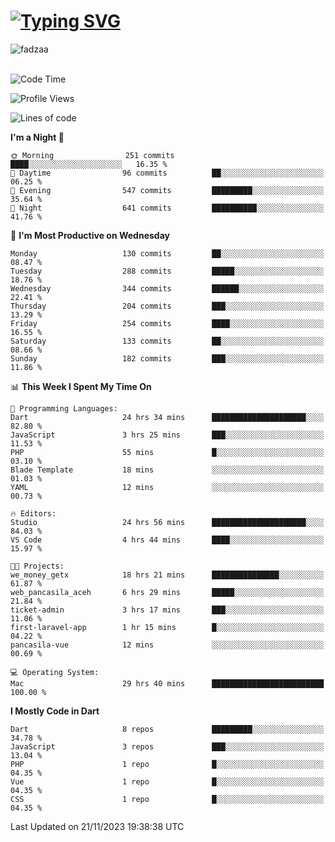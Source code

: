
<h1 align="left"><a href="https://git.io/typing-svg"><img src="https://readme-typing-svg.demolab.com?font=Fira+Code&pause=1000&color=F7F7F7&random=false&width=600&lines=Hi+%F0%9F%91%8B%2C+I'm+Fattah+Anggit+Al+Dzakwan;Junior+Software+Developer+from+SMK+Raden+Umar+Said" alt="Typing SVG" /></a></h1>


<div align="left" display="flex"> 
  <img src="https://komarev.com/ghpvc/?username=fadzaa&label=Profile%20views&color=0e75b6&style=flat" alt="fadzaa" /> 
</div>

<br/>

<!--START_SECTION:waka-->
![Code Time](http://img.shields.io/badge/Code%20Time-100%20hrs%2016%20mins-blue)

![Profile Views](http://img.shields.io/badge/Profile%20Views-237-blue)

![Lines of code](https://img.shields.io/badge/From%20Hello%20World%20I%27ve%20Written-288.6%20thousand%20lines%20of%20code-blue)

**I'm a Night 🦉** 

```text
🌞 Morning                251 commits         ████░░░░░░░░░░░░░░░░░░░░░   16.35 % 
🌆 Daytime                96 commits          ██░░░░░░░░░░░░░░░░░░░░░░░   06.25 % 
🌃 Evening                547 commits         █████████░░░░░░░░░░░░░░░░   35.64 % 
🌙 Night                  641 commits         ██████████░░░░░░░░░░░░░░░   41.76 % 
```
📅 **I'm Most Productive on Wednesday** 

```text
Monday                   130 commits         ██░░░░░░░░░░░░░░░░░░░░░░░   08.47 % 
Tuesday                  288 commits         █████░░░░░░░░░░░░░░░░░░░░   18.76 % 
Wednesday                344 commits         ██████░░░░░░░░░░░░░░░░░░░   22.41 % 
Thursday                 204 commits         ███░░░░░░░░░░░░░░░░░░░░░░   13.29 % 
Friday                   254 commits         ████░░░░░░░░░░░░░░░░░░░░░   16.55 % 
Saturday                 133 commits         ██░░░░░░░░░░░░░░░░░░░░░░░   08.66 % 
Sunday                   182 commits         ███░░░░░░░░░░░░░░░░░░░░░░   11.86 % 
```


📊 **This Week I Spent My Time On** 

```text
💬 Programming Languages: 
Dart                     24 hrs 34 mins      █████████████████████░░░░   82.80 % 
JavaScript               3 hrs 25 mins       ███░░░░░░░░░░░░░░░░░░░░░░   11.53 % 
PHP                      55 mins             █░░░░░░░░░░░░░░░░░░░░░░░░   03.10 % 
Blade Template           18 mins             ░░░░░░░░░░░░░░░░░░░░░░░░░   01.03 % 
YAML                     12 mins             ░░░░░░░░░░░░░░░░░░░░░░░░░   00.73 % 

🔥 Editors: 
Studio                   24 hrs 56 mins      █████████████████████░░░░   84.03 % 
VS Code                  4 hrs 44 mins       ████░░░░░░░░░░░░░░░░░░░░░   15.97 % 

🐱‍💻 Projects: 
we_money_getx            18 hrs 21 mins      ███████████████░░░░░░░░░░   61.87 % 
web_pancasila_aceh       6 hrs 29 mins       █████░░░░░░░░░░░░░░░░░░░░   21.84 % 
ticket-admin             3 hrs 17 mins       ███░░░░░░░░░░░░░░░░░░░░░░   11.06 % 
first-laravel-app        1 hr 15 mins        █░░░░░░░░░░░░░░░░░░░░░░░░   04.22 % 
pancasila-vue            12 mins             ░░░░░░░░░░░░░░░░░░░░░░░░░   00.69 % 

💻 Operating System: 
Mac                      29 hrs 40 mins      █████████████████████████   100.00 % 
```

**I Mostly Code in Dart** 

```text
Dart                     8 repos             █████████░░░░░░░░░░░░░░░░   34.78 % 
JavaScript               3 repos             ███░░░░░░░░░░░░░░░░░░░░░░   13.04 % 
PHP                      1 repo              █░░░░░░░░░░░░░░░░░░░░░░░░   04.35 % 
Vue                      1 repo              █░░░░░░░░░░░░░░░░░░░░░░░░   04.35 % 
CSS                      1 repo              █░░░░░░░░░░░░░░░░░░░░░░░░   04.35 % 
```




 Last Updated on 21/11/2023 19:38:38 UTC
<!--END_SECTION:waka-->
